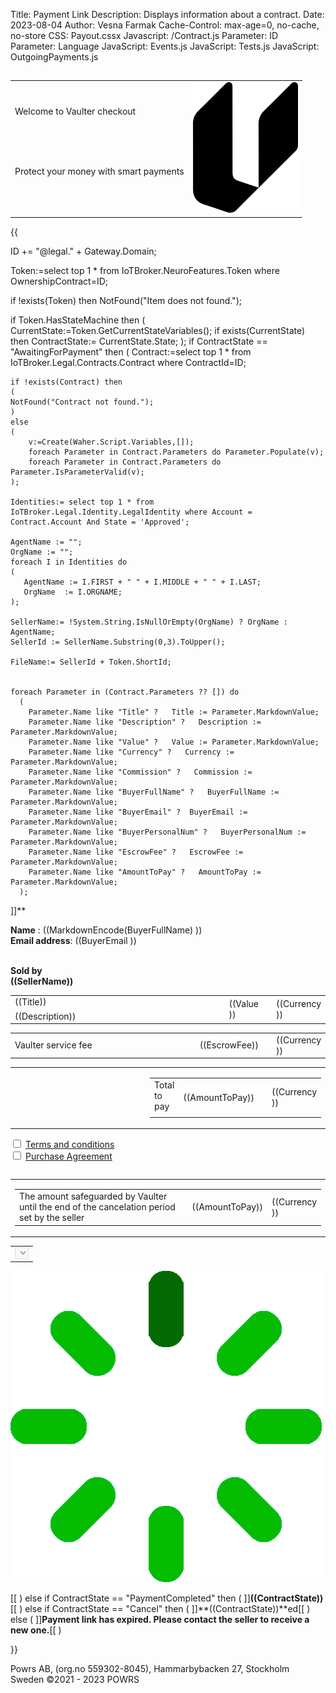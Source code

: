 ﻿Title: Payment Link
Description: Displays information about a contract.
Date: 2023-08-04
Author: Vesna Farmak
Cache-Control: max-age=0, no-cache, no-store
CSS: Payout.cssx
Javascript: /Contract.js
Parameter: ID
Parameter: Language
JavaScript: Events.js
JavaScript: Tests.js
JavaScript: OutgoingPayments.js


<title>Document</title></head>

<main class="border-radius"  >
<div class="content">
<b><h2></h2></b>

<table style="width:100%">
  <tr class="welcomeLbl">
    <td>Welcome to Vaulter checkout
    </td>
    <td rowspan="3"><img class="vaulterLogo" src="vaulterlogo.svg" alt="Vaulter"/> </td>
  </tr>
  <tr>
    <td>
       Protect your money with smart payments 
    </td>
  </tr>
 <tr>
    <td>
    </td>
  </tr>
</table>

{{

ID += "@legal." + Gateway.Domain; 

Token:=select top 1 * from IoTBroker.NeuroFeatures.Token where OwnershipContract=ID;

if !exists(Token) then 
	NotFound("Item does not found.");

if Token.HasStateMachine then
(
	CurrentState:=Token.GetCurrentStateVariables();
	if exists(CurrentState) then
		ContractState:= CurrentState.State;
);
if ContractState == "AwaitingForPayment" then 
(
   Contract:=select top 1 * from IoTBroker.Legal.Contracts.Contract where ContractId=ID;
   
    if !exists(Contract) then
    (
	NotFound("Contract not found.");
    )
    else
    (
	    v:=Create(Waher.Script.Variables,[]);
	    foreach Parameter in Contract.Parameters do Parameter.Populate(v);
	    foreach Parameter in Contract.Parameters do Parameter.IsParameterValid(v);
    );

    Identities:= select top 1 * from IoTBroker.Legal.Identity.LegalIdentity where Account = Contract.Account And State = 'Approved';

    AgentName := "";
    OrgName := "";
    foreach I in Identities do
    (
       AgentName := I.FIRST + " " + I.MIDDLE + " " + I.LAST;
       OrgName  := I.ORGNAME;
    );

    SellerName:= !System.String.IsNullOrEmpty(OrgName) ? OrgName : AgentName;
    SellerId := SellerName.Substring(0,3).ToUpper(); 

    FileName:= SellerId + Token.ShortId;


    foreach Parameter in (Contract.Parameters ?? []) do 
      (
        Parameter.Name like "Title" ?   Title := Parameter.MarkdownValue;
        Parameter.Name like "Description" ?   Description := Parameter.MarkdownValue;
        Parameter.Name like "Value" ?   Value := Parameter.MarkdownValue;
        Parameter.Name like "Currency" ?   Currency := Parameter.MarkdownValue;
        Parameter.Name like "Commission" ?   Commission := Parameter.MarkdownValue;
        Parameter.Name like "BuyerFullName" ?   BuyerFullName := Parameter.MarkdownValue;
        Parameter.Name like "BuyerEmail" ?  BuyerEmail := Parameter.MarkdownValue;
        Parameter.Name like "BuyerPersonalNum" ?   BuyerPersonalNum := Parameter.MarkdownValue;
        Parameter.Name like "EscrowFee" ?   EscrowFee := Parameter.MarkdownValue;
        Parameter.Name like "AmountToPay" ?   AmountToPay := Parameter.MarkdownValue;
      );

]]**
<input type="hidden" value="((Contract.ContractId))" id="contractId"/>
<input type="hidden" value="((BuyerPersonalNum))" id="personalNumber"/>
<input type="hidden" value="((FileName))" id="fileName"/>

**Name** : ((MarkdownEncode(BuyerFullName) )) <br/>
**Email address**:  ((BuyerEmail ))<br/>
<br/>

**Sold by<br>
((SellerName))**

<div class="item border-radius">
<table style="vertical-align:middle; height:100%;">
 <tr><td style="width:80%"> ((Title))</td>
 <td class="itemPrice"  rowspan="2" > <div class="price">((Value ))</div> <td>
 <td style="width:10%;" rowspan="2" > ((Currency )) </td>
</tr>
 <tr>
  <td style="width:70%"> ((Description))</td>
 </tr>
</table>
</div>
<div class="spaceItem"></div>


<div class="item border-radius">
     <table style="vertical-align:middle; height:100%;">
      <tr>
        <td style="width:80%">Vaulter service fee</td>
        <td class="itemPrice"  rowspan="2" ><div class="price">((EscrowFee))</div> <td>
        <td style="width:10%;" rowspan="2" > ((Currency )) </td>
      </tr>
</table>
</div>
  
<div class="spaceItem"></div>

<table style="width:100%">
<tr>
  <td style="width:50%"></td>
  <td style="width:50%">
     <div class="total border-radius">
      <table style="vertical-align:middle; height:100%;">
        <tr>
         <td style="width:70%">Total to pay</td>
         <td class="itemPrice"  rowspan="2" ><div class="price">((AmountToPay)) </div> <td>
         <td style="width:10%;" rowspan="2" > ((Currency )) </td>
        </tr>
        <tr>
         <td style="width:70%"> </td>
        </tr>
</table>

</div>
</td>
<tr>
<table>

</div>
<div>
   <input type="checkbox" id="termsAndCondition" name="termsAndCondition" onclick="UserAgree();">
   <label for="termsAndCondition"><a href="https://www.powrs.se/terms-and-conditions-payment-link" target="_blank">Terms and conditions</a></label> 
</div>
<div class="spaceItem"></div>
<div>
   <input type="checkbox" id="purchaseAgreement" name="purchaseAgreement" onclick="UserAgree();">
   <label for="purchaseAgreement"><a href="#" onclick="generatePDF();event.preventDefault();" >Purchase Agreement</a></label> 
</div>

<table style="width:100%">
 <tr>
  <td style="width:100%">
     <div class="total border-radius vaulterDiv">
      <table style="vertical-align:middle; height:100%;">
        <tr>
         <td style="width:80%">The amount safeguarded by Vaulter until the end of the cancelation period set by the seller</td>
         <td class="moneyRight" style="width:10%;" >((AmountToPay))</td>
         <td class="currencyLeft" style="width:10%;" >((Currency ))</td>
        </tr>
      </table>
     </div>
   </td>
 <tr>

<table style="width:100%">
 <tr>
  <td style="width:100%">
    <div class="selectBankDiv">
      <select title="serviceProvidersSelect" name="serviceProvidersSelect" id="serviceProvidersSelect" class="selectBank" disabled>
      </select>
    </div>
  </td>
  </tr>
</table>

<div id="QrCode"></div>
<div id="spinnerContainer">
  <img src="./spinner.gif" alt="loadingSpinner">
</div>

[[
)
else if ContractState == "PaymentCompleted" then 
(
]]**((ContractState))**[[
)
else if ContractState == "Cancel" then 
(
]]**((ContractState))**ed[[
)
else 
(
]]**Payment link has expired. Please contact the seller to receive a new one.**[[
)

}}

</div>

</main>
<div class="footer-parent">
  <div class="footer">
   Powrs AB, (org.no 559302-8045), Hammarbybacken 27, Stockholm <br/>Sweden ©2021 - 2023 POWRS 
  </div>
</div>